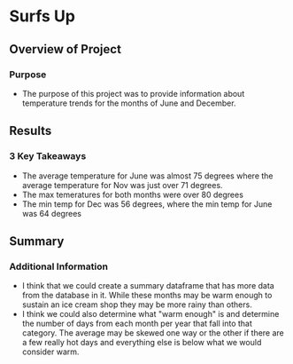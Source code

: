 # Surfs Up

## Overview of Project

### Purpose
 - The purpose of this project was to provide information about temperature trends for the months of June and December. 

## Results
### 3 Key Takeaways
  - The average temperature for June was almost 75 degrees where the average temperature for Nov was just over 71 degrees.
  - The max temeratures for both months were over 80 degrees
  - The min temp for Dec was 56 degrees, where the min temp for June was 64 degrees
  
## Summary
### Additional Information
  - I think that we could create a summary dataframe that has more data from the database in it.  While these months may be warm enough to sustain an ice cream shop they may be more rainy than others.  
  - I think we could also determine what "warm enough" is and determine the number of days from each month per year that fall into that category.  The average may be skewed one way or the other if there are a few really hot days and everything else is below what we would consider warm. 
